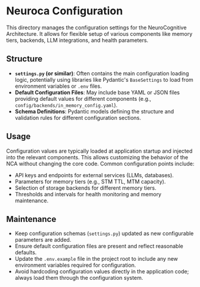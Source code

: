 # Neuroca Configuration

This directory manages the configuration settings for the NeuroCognitive Architecture. It allows for flexible setup of various components like memory tiers, backends, LLM integrations, and health parameters.

## Structure

- **`settings.py` (or similar)**: Often contains the main configuration loading logic, potentially using libraries like Pydantic's `BaseSettings` to load from environment variables or `.env` files.
- **Default Configuration Files**: May include base YAML or JSON files providing default values for different components (e.g., `config/backends/in_memory_config.yaml`).
- **Schema Definitions**: Pydantic models defining the structure and validation rules for different configuration sections.

## Usage

Configuration values are typically loaded at application startup and injected into the relevant components. This allows customizing the behavior of the NCA without changing the core code. Common configuration points include:

- API keys and endpoints for external services (LLMs, databases).
- Parameters for memory tiers (e.g., STM TTL, MTM capacity).
- Selection of storage backends for different memory tiers.
- Thresholds and intervals for health monitoring and memory maintenance.

## Maintenance

- Keep configuration schemas (`settings.py`) updated as new configurable parameters are added.
- Ensure default configuration files are present and reflect reasonable defaults.
- Update the `.env.example` file in the project root to include any new environment variables required for configuration.
- Avoid hardcoding configuration values directly in the application code; always load them through the configuration system.
